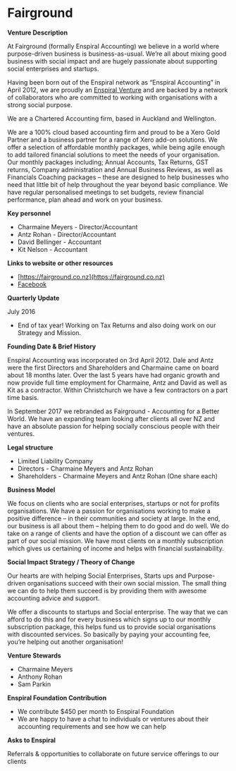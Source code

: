 # Fairground

**Venture Description**

At Fairground \(formally Enspiral Accounting\) we believe in a world where purpose-driven business is business-as-usual. We’re all about mixing good business with social impact and are hugely passionate about supporting social enterprises and startups.

Having been born out of the Enspiral network as “Enspiral Accounting” in April 2012, we are proudly an [Enspiral Venture](https://enspiral.com/about-enspiral/ventures/) and are backed by a network of collaborators who are committed to working with organisations with a strong social purpose.

We are a Chartered Accounting firm, based in Auckland and Wellington.

We are a 100% cloud based accounting firm and proud to be a Xero Gold Partner and a business partner for a range of Xero add-on solutions. We offer a selection of affordable monthly packages, while being agile enough to add tailored financial solutions to meet the needs of your organisation. Our monthly packages including; Annual Accounts, Tax Returns, GST returns, Company administration and Annual Business Reviews, as well as Financials Coaching packages – these are designed to help businesses who need that little bit of help throughout the year beyond basic compliance. We have regular personalised meetings to set budgets, review financial performance, plan ahead and work on your business.

**Key personnel**

* Charmaine Meyers - Director/Accountant 
* Antz Rohan - Director/Accountant
* David Bellinger - Accountant
* Kit Nelson - Accountant

**Links to website or other resources**

* [https://fairground.co.nz](https://fairground.co.nz)
* [Facebook ](https://www.facebook.com/FairgroundAccounting/)

**Quarterly Update**

July 2016

* End of tax year! Working on Tax Returns and also doing work on our Strategy and Mission. 

**Founding Date & Brief History**

Enspiral Accounting was incorporated on 3rd April 2012. Dale and Antz were the first Directors and Shareholders and Charmaine came on board about 18 months later. Over the last 5 years have had organic growth and now provide full time employment for Charmaine, Antz and David as well as Kit as a contractor. Within Christchurch we have a few contractors on a part time basis.

In September 2017 we rebranded as Fairground - Accounting for a Better World. We have an expanding team looking after clients all over NZ and have an absolute passion for helping socially conscious people with their ventures.

**Legal structure**

* Limited Liability Company
* Directors - Charmaine Meyers and Antz Rohan
* Shareholders - Charmaine Meyers and Antz Rohan \(One share each\)

**Business Model**

We focus on clients who are social enterprises, startups or not for profits organisations. We have a passion for organisations working to make a positive difference – in their communities and society at large. In the end, our business is all about them – helping them to do good and do well. We do take on a range of clients and have the option of a discount we can offer as part of our social mission. We have most clients on a monthly subscription which gives us certaining of income and helps with financial sustainability.

**Social Impact Strategy / Theory of Change**

Our hearts are with helping Social Enterprises, Starts ups and Purpose-driven organisations succeed with their own social mission. The small thing we can do to help them succeed is by providing them with awesome accounting advice and support.

We offer a discounts to startups and Social enterprise. The way that we can afford to do this and for every business which signs up to our monthly subscription package, this helps fund us to provide social organisations with discounted services. So basically by paying your accounting fee, you’re helping out another organisation!

**Venture Stewards**

* Charmaine Meyers
* Anthony Rohan
* Sam Parkin

**Enspiral Foundation Contribution**

* We contribute $450 per month to Enspiral Foundation
* We are happy to have a chat to individuals or ventures about their accounting requirements and see how we can help

**Asks to Enspiral**

Referrals & opportunities to collaborate on future service offerings to our clients

